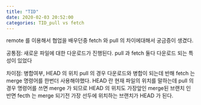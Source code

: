 ```yaml
---
title: "TID"
date: 2020-02-03 20:52:00
categories: TID_pull vs fetch
---
```


remote 를 이용해서 협업을 배우던중 fetch 와 pull 의 차이에대해서 궁금증이 생겼다.

공통점: 새로운 파일에 대한 다운로드가 진행된다.
pull 과 fetch 둘다 다운로드 되는 특성이 있었다

차이점: 병합여부, HEAD 의 위치
pull 의 경우 다운로드와 병합이 되는데 반해 fetch 는 merge 명령어를 한번더 사용해야했다.
HEAD 란 현재 파일의 위치를 말하는데 pull 의 경우 명령어를 쓰면 merge 가 되므로 HEAD 의 위치도 가장앞인 merge된 브랜치 인 반면 fecth 는 merge 되기전
가장 선두에 위치하는 브랜치가 HEAD 가 된다.
